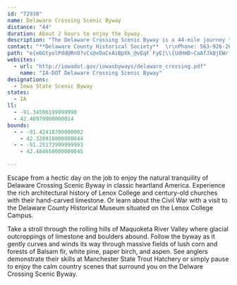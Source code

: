 ```yaml
---
id: "72938"
name: Delaware Crossing Scenic Byway
distance: "44"
duration: About 2 hours to enjoy the byway.
description: "The Delaware Crossing Scenic Byway is a 44-mile journey through old time, heartland America located in southern Delaware County."
contact: "**Delaware County Historical Society**  \r\nPhone: 563-926-2639\r\n\r\n**Delaware County Conservation Department**  \r\nPhone: 563-927-3410  "
path: "e{ebGtyolPdd@RnO?vCs@xDaCxAiBpXk_@vEqF`FyE|\\{UdHmD~CaAfJkBjEWr]?xu@Tn@]h@aAH_AN{m@HkAjAuGnGwXd@qCnAmEpAmDhF{KvGaMrCyElKcOnCgEtAoDn@yC^}CJ{CG_GcAsULeEj@yExAuEt@cB|@oAxAyA~BeBrBk@jLyBxAa@rCmAhEsCtD_EnCgElJiSpC_DrA_AnB{@hA_@r@EtKGbIFvZmFfDe@j]SxBQ|EiBrC_D`FsJp`@yy@bAeBbD}ChC}AvDk@`_AQbCKvFaA|EkBbDgB`GmEfl@ue@xAcAfCsAnBq@nd@qM|E}AlF{DbCuDr@_C~QtKbO`InV|NlGvEnAtCRjCTr_@^dC^dBl@|AnA~BzE`HvHtL`ApCjEfQj@lEp@|MbHlf@]p_C?zt@e@vBy@fA{@f@kJJy@Jo@Zs@~@s@dCAllBClBi@vDcB|B}HpFwB~BsG~OY|@Y`Ck@zCy@~Ai@U_AI}@Ty@`@yCdCgAh@iBv@yEx@ebAXkHGmq@FupAp@giAt@Rrf@KrOIjAo@|Ce@lAwBxDmCbE_BnDi@rBgFv\\YfE?fG_P\\iECwWgGyBuAcA}AcCmHo@gAsAwAsAu@_B]{J{@cB?cARoAj@{HnF_EbBwItAJhQx@tIb@bAhAzAh@xArH~A~B~@zBl@ZRb@|Al@f@~Ap@^f@\\~EG`CMfAa@rAk@~Ds@`J}@xEu@nHIvACbHBpANr@Tr@vB|BnAbAjLJn@V?hQ[l@NjAJfBKd[GvaBy~AMce@PoeA@mEXcQpDeBLgAKuAa@_@CiCyCaFiJ{OxEmCl@qE^{ORgCR{Ap@sAfAkJzNyDtEgm@~p@aF`GgB~AuDzAiAPaRMyDRiA^oCfBy@`AaBlCeAsCUuAIyiCehAr@oPEYa@?{t@i@{_CCwbBSk_Az{A{@"
websites:
  - url: "http://iowadot.gov/iowasbyways/delaware_crossing.pdf"
    name: "IA-DOT Delaware Crossing Scenic Byway"
designations:
  - Iowa State Scenic Byway
states:
  - IA
ll:
  - -91.34506199999998
  - 42.46979900000014
bounds:
  - - -91.42418700000002
    - 42.328918000000044
  - - -91.25173999999993
    - 42.484650000000045

---
```


<p>Escape from a hectic day on the job to enjoy the natural tranquility of Delaware Crossing Scenic Byway in classic heartland America. Experience the rich architectural history of Lenox College and century-old churches with their hand-carved limestone.  Or learn about the Civil War with a visit to the Delaware County Historical Museum situated on the Lenox College Campus. </p>
<p>Take a stroll through the rolling hills of Maquoketa River Valley where glacial outcroppings of limestone and boulders abound. Follow the byway as it gently curves and winds its way through massive fields of lush corn and forests of Balsam fir, white pine, paper birch, and aspen.  See anglers demonstrate their skills at Manchester State Trout Hatchery or simply pause to enjoy the calm country scenes that surround you on the Delware Crossing Scenic Byway.</p>
